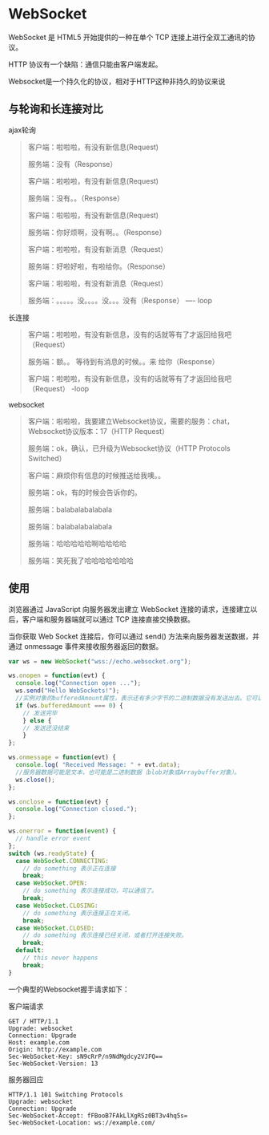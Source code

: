 # WebSocket

WebSocket 是 HTML5 开始提供的一种在单个 TCP 连接上进行全双工通讯的协议。

HTTP 协议有一个缺陷：通信只能由客户端发起。

Websocket是一个持久化的协议，相对于HTTP这种非持久的协议来说

## 与轮询和长连接对比

ajax轮询

> 客户端：啦啦啦，有没有新信息(Request)
>
> 服务端：没有（Response）
>
> 客户端：啦啦啦，有没有新信息(Request)
>
> 服务端：没有。。（Response）
>
> 客户端：啦啦啦，有没有新信息(Request)
>
> 服务端：你好烦啊，没有啊。。（Response）
>
> 客户端：啦啦啦，有没有新消息（Request）
>
> 服务端：好啦好啦，有啦给你。（Response）
>
> 客户端：啦啦啦，有没有新消息（Request）
>
> 服务端：。。。。。没。。。。没。。。没有（Response） —- loop

长连接

> 客户端：啦啦啦，有没有新信息，没有的话就等有了才返回给我吧（Request）
>
> 服务端：额。。 等待到有消息的时候。。来 给你（Response）
>
> 客户端：啦啦啦，有没有新信息，没有的话就等有了才返回给我吧（Request） -loop

websocket

> 客户端：啦啦啦，我要建立Websocket协议，需要的服务：chat，Websocket协议版本：17（HTTP Request）
>
> 服务端：ok，确认，已升级为Websocket协议（HTTP Protocols Switched）
>
> 客户端：麻烦你有信息的时候推送给我噢。。
>
> 服务端：ok，有的时候会告诉你的。
>
> 服务端：balabalabalabala
>
> 服务端：balabalabalabala
>
> 服务端：哈哈哈哈哈啊哈哈哈哈
>
> 服务端：笑死我了哈哈哈哈哈哈哈

## 使用

浏览器通过 JavaScript 向服务器发出建立 WebSocket 连接的请求，连接建立以后，客户端和服务器端就可以通过 TCP 连接直接交换数据。

当你获取 Web Socket 连接后，你可以通过 send() 方法来向服务器发送数据，并通过 onmessage 事件来接收服务器返回的数据。

```javascript
var ws = new WebSocket("wss://echo.websocket.org");

ws.onopen = function(evt) {
  console.log("Connection open ...");
  ws.send("Hello WebSockets!");
  //实例对象的bufferedAmount属性，表示还有多少字节的二进制数据没有发送出去。它可以用来判断发送是否结束。
  if (ws.bufferedAmount === 0) {
    // 发送完毕
    } else {
    // 发送还没结束
    }
};

ws.onmessage = function(evt) {
  console.log( "Received Message: " + evt.data);
  //服务器数据可能是文本，也可能是二进制数据（blob对象或Arraybuffer对象）。
  ws.close();
};

ws.onclose = function(evt) {
  console.log("Connection closed.");
};

ws.onerror = function(event) {
  // handle error event
};
switch (ws.readyState) {
  case WebSocket.CONNECTING:
    // do something 表示正在连接
    break;
  case WebSocket.OPEN:
    // do something 表示连接成功，可以通信了。
    break;
  case WebSocket.CLOSING:
    // do something 表示连接正在关闭。
    break;
  case WebSocket.CLOSED:
    // do something 表示连接已经关闭，或者打开连接失败。
    break;
  default:
    // this never happens
    break;
}
```

一个典型的Websocket握手请求如下：

客户端请求

```
GET / HTTP/1.1
Upgrade: websocket
Connection: Upgrade
Host: example.com
Origin: http://example.com
Sec-WebSocket-Key: sN9cRrP/n9NdMgdcy2VJFQ==
Sec-WebSocket-Version: 13
```

服务器回应

```
HTTP/1.1 101 Switching Protocols
Upgrade: websocket
Connection: Upgrade
Sec-WebSocket-Accept: fFBooB7FAkLlXgRSz0BT3v4hq5s=
Sec-WebSocket-Location: ws://example.com/
```
